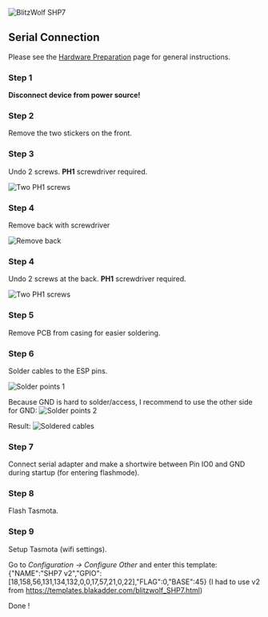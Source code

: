 ![BlitzWolf SHP7](https://github.com/arneman/docs/raw/master_media/bw-shp7.jpg)

## Serial Connection

Please see the [Hardware Preparation](Hardware-Preparation) page for general instructions.

### Step 1
**Disconnect device from power source!**

### Step 2
Remove the two stickers on the front.

### Step 3
Undo 2 screws. **PH1** screwdriver required.

![Two PH1 screws](https://github.com/arneman/docs/raw/master_media/bw-shp7-front.jpg)

### Step 4
Remove back with screwdriver

![Remove back](https://github.com/arneman/docs/raw/master_media/bw-shp7-back.jpg)

### Step 4
Undo 2 screws at the back. **PH1** screwdriver required.

![Two PH1 screws](https://github.com/arneman/docs/raw/master_media/bw-shp7-back-screws.jpg)

### Step 5
Remove PCB from casing for easier soldering.

### Step 6
Solder cables to the ESP pins.

![Solder points 1](https://github.com/arneman/docs/blob/master_media/bw-shp7-pins1.jpg ":size=400")

Because GND is hard to solder/access, I recommend to use the other side for GND:
![Solder points 2](https://github.com/arneman/docs/blob/master_media/bw-shp7-pins2.jpg ":size=400")

Result:
![Soldered cables](https://github.com/arneman/docs/raw/master_media/bw-shp7-soldered.jpg)

### Step 7
Connect serial adapter and make a shortwire between Pin IO0 and GND during startup (for entering flashmode).

### Step 8
Flash Tasmota.

### Step 9
Setup Tasmota (wifi settings). 
 
Go to  _Configuration -> Configure Other_ and enter this template:
{"NAME":"SHP7 v2","GPIO":[18,158,56,131,134,132,0,0,17,57,21,0,22],"FLAG":0,"BASE":45} 
(I had to use v2 from https://templates.blakadder.com/blitzwolf_SHP7.html)

Done !
